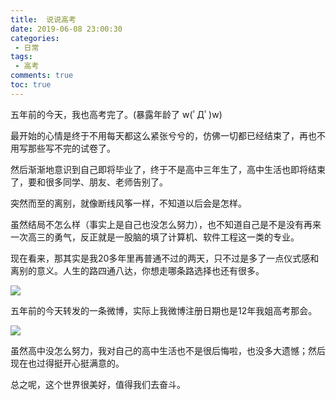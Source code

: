 ```yaml
---
title:  说说高考
date: 2019-06-08 23:00:30
categories:
 - 日常
tags:
 - 高考
comments: true
toc: true
---
```


五年前的今天，我也高考完了。(暴露年龄了 w(ﾟДﾟ)w)

最开始的心情是终于不用每天都这么紧张兮兮的，仿佛一切都已经结束了，再也不用写那些写不完的试卷了。

然后渐渐地意识到自己即将毕业了，终于不是高中三年生了，高中生活也即将结束了，要和很多同学、朋友、老师告别了。

突然而至的离别，就像断线风筝一样，不知道以后会是怎样。

虽然结局不怎么样（事实上是自己也没怎么努力），也不知道自己是不是没有再来一次高三的勇气，反正就是一股脑的填了计算机、软件工程这一类的专业。

<!--more-->

现在看来，那其实是我20多年里再普通不过的两天，只不过是多了一点仪式感和离别的意义。人生的路四通八达，你想走哪条路选择也还有很多。

![](/img/20140608.jpg)

五年前的今天转发的一条微博，实际上我微博注册日期也是12年我姐高考那会。

![](/img/20120607.jpg)

虽然高中没怎么努力，我对自己的高中生活也不是很后悔啦，也没多大遗憾；然后现在也过得挺开心挺满意的。

总之呢，这个世界很美好，值得我们去奋斗。


